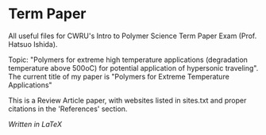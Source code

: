 # Term Paper

All useful files for CWRU's Intro to Polymer Science Term Paper Exam (Prof. Hatsuo Ishida). 

Topic: "Polymers for extreme high temperature applications (degradation temperature above 500oC) for potential application of hypersonic traveling". The current title of my paper is "Polymers for Extreme Temperature Applications"

This is a Review Article paper, with websites listed in sites.txt and proper citations in the 'References' section.

*Written in LaTeX*
